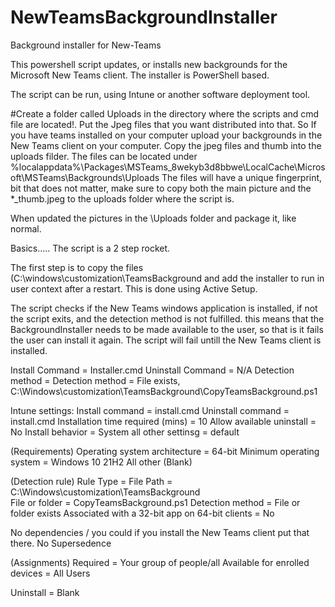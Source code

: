 # NewTeamsBackgroundInstaller
Background installer for New-Teams


This powershell script updates, or installs new backgrounds for the Microsoft New Teams client. The installer is PowerShell based. 

The script can be run, using Intune or another software deployment tool.

#Create a folder called Uploads in the directory where the scripts and cmd file are located!.
Put the Jpeg files that you want distributed into that.
So If you have teams installed on your computer upload your backgrounds in the New Teams client on your computer. 
Copy the jpeg files and thumb into the uploads filder. The files can be located under %localappdata%\Packages\MSTeams_8wekyb3d8bbwe\LocalCache\Microsoft\MSTeams\Backgrounds\Uploads
The files will have a unique fingerprint, bit that does not matter, make sure to copy both the main picture and the *_thumb.jpeg to the uploads folder where the script is.


When updated the pictures in the \Uploads folder and package it, like normal.

Basics.....
The script is a 2 step rocket. 

The first step is to copy the files (C:\windows\customization\TeamsBackground and add the installer to run in user context after a restart. 
This is done using Active Setup.

The script checks if the New Teams windows application is installed, if not the script exits, and the detection method is not fulfilled.
this means that the BackgroundInstaller needs to be made available to the user, so that is it fails the user can install it again. The script will fail untill the New Teams client is installed. 

Install Command = Installer.cmd
Uninstall Command = N/A
Detection method = Detection method = File exists, C:\Windows\customization\TeamsBackground\CopyTeamsBackground.ps1

Intune settings:
Install command = install.cmd
Uninstall command = install.cmd
Installation time required (mins) = 10
Allow available uninstall = No
Install behavior = System
all other settinsg = default

(Requirements)
Operating system architecture = 64-bit
Minimum operating system = Windows 10 21H2
All other (Blank)

(Detection rule)
Rule Type = File
Path = C:\Windows\customization\TeamsBackground\
File or folder = CopyTeamsBackground.ps1
Detection method = File or folder exists
Associated with a 32-bit app on 64-bit clients = No


No dependencies / you could if you install the New Teams client put that there.
No Supersedence

(Assignments)
Required = Your group of people/all
Available for enrolled devices = All Users

Uninstall = Blank


